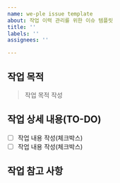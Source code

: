 ```yaml
---
name: we-ple issue template
about: 작업 이력 관리를 위한 이슈 템플릿
title: ''
labels: ''
assignees: ''

---
```


## 작업 목적
> 작업 목적 작성

## 작업 상세 내용(TO-DO)
- [ ] 작업 내용 작성(체크박스)
- [ ] 작업 내용 작성(체크박스)

## 작업 참고 사항
